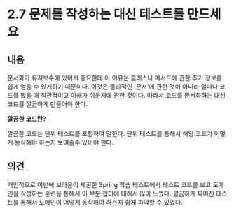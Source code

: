 # 2.7 문제를 작성하는 대신 테스트를 만드세요

## 내용

문서화가 유지보수에 있어서 중요한데 이 이유는 클래스나 메서드에 관한 추가 정보를 쉽게 얻을 수 있게하기 때문이다. 이것은 물리적인 '문서'에 관한 것이 아니라 얼마나 코드를 봤을 때 직관적이고 이해가 쉬운지에 관한 것이다. 따라서 코드를 문서화하는 대신 코드를 깔끔하게 만들어야 한다.

**깔끔한 코드란?**

깔끔한 코드는 단위 테스트를 포함하여 말한다. 단위 테스트를 통해서 해당 코드가 어떻게 동작해야 하는지 보여줄수 있어야 한다.

## 의견

개인적으로 이번에 브라운이 제공한 Spring 학습 테스트에서 테스트 코드를 보고 도메인을 작성하는 훈련을 통해서 이 부분 챕터에 대해서 많이 느꼈다. 깔끔하게 짜여진 테스트를 통해서 도메인이 어떻게 동작해야 하는지 쉽게 파악할 수 있었다.